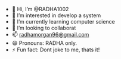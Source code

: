 - 👋 Hi, I’m @RADHA1002
- 👀 I’m interested in develop a system
- 🌱 I’m currently learning computer science
- 💞️ I’m looking to collaborat
- 📫 radhamorgan96@gmail.com
- 😄 Pronouns: RADHA only.
- ⚡ Fun fact: Dont joke to me, thats it!

<!---
RADHA1002/RADHA1002 is a ✨ special ✨ repository because its `README.md` (this file) appears on your GitHub profile.
You can click the Preview link to take a look at your changes.
--->
